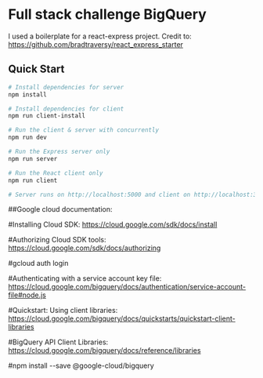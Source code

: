 
# Full stack challenge BigQuery 

I used a boilerplate for a react-express project. 
Credit to: https://github.com/bradtraversy/react_express_starter

## Quick Start

``` bash
# Install dependencies for server
npm install

# Install dependencies for client
npm run client-install

# Run the client & server with concurrently
npm run dev

# Run the Express server only
npm run server

# Run the React client only
npm run client

# Server runs on http://localhost:5000 and client on http://localhost:3000
```

##Google cloud documentation: 

#Installing Cloud SDK: https://cloud.google.com/sdk/docs/install

#Authorizing Cloud SDK tools: https://cloud.google.com/sdk/docs/authorizing

#gcloud auth login

#Authenticating with a service account key file: https://cloud.google.com/bigquery/docs/authentication/service-account-file#node.js

#Quickstart: Using client libraries: https://cloud.google.com/bigquery/docs/quickstarts/quickstart-client-libraries

#BigQuery API Client Libraries: https://cloud.google.com/bigquery/docs/reference/libraries

#npm install --save @google-cloud/bigquery








